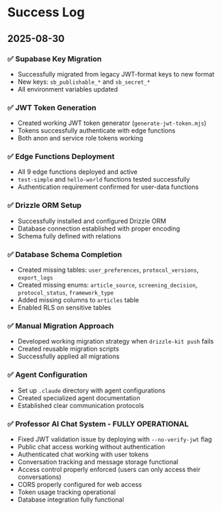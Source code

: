 # Success Log

## 2025-08-30

### ✅ Supabase Key Migration
- Successfully migrated from legacy JWT-format keys to new format
- New keys: `sb_publishable_*` and `sb_secret_*`
- All environment variables updated

### ✅ JWT Token Generation
- Created working JWT token generator (`generate-jwt-token.mjs`)
- Tokens successfully authenticate with edge functions
- Both anon and service role tokens working

### ✅ Edge Functions Deployment
- All 9 edge functions deployed and active
- `test-simple` and `hello-world` functions tested successfully
- Authentication requirement confirmed for user-data functions

### ✅ Drizzle ORM Setup
- Successfully installed and configured Drizzle ORM
- Database connection established with proper encoding
- Schema fully defined with relations

### ✅ Database Schema Completion
- Created missing tables: `user_preferences`, `protocol_versions`, `export_logs`
- Created missing enums: `article_source`, `screening_decision`, `protocol_status`, `framework_type`
- Added missing columns to `articles` table
- Enabled RLS on sensitive tables

### ✅ Manual Migration Approach
- Developed working migration strategy when `drizzle-kit push` fails
- Created reusable migration scripts
- Successfully applied all migrations

### ✅ Agent Configuration
- Set up `.claude` directory with agent configurations
- Created specialized agent documentation
- Established clear communication protocols

### ✅ Professor AI Chat System - FULLY OPERATIONAL
- Fixed JWT validation issue by deploying with `--no-verify-jwt` flag
- Public chat access working without authentication
- Authenticated chat working with user tokens
- Conversation tracking and message storage functional
- Access control properly enforced (users can only access their conversations)
- CORS properly configured for web access
- Token usage tracking operational
- Database integration fully functional